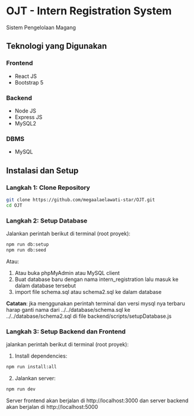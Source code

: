 # OJT - Intern Registration System
Sistem Pengelolaan Magang

## Teknologi yang Digunakan
### Frontend
- React JS
- Bootstrap 5

### Backend
- Node JS
- Express JS
- MySQL2

### DBMS
- MySQL

## Instalasi dan Setup
### Langkah 1: Clone Repository
```bash
git clone https://github.com/megaalaelawati-star/OJT.git
cd OJT
```

### Langkah 2: Setup Database
Jalankan perintah berikut di terminal (root proyek):
```bash
npm run db:setup
npm run db:seed
```
Atau:
1. Atau buka phpMyAdmin atau MySQL client
2. Buat database baru dengan nama intern_registration lalu masuk ke dalam database tersebut
3. import file schema.sql atau schema2.sql ke dalam database

**Catatan**: jka menggunakan perintah terminal dan versi mysql nya terbaru harap ganti nama dari ../../database/schema.sql ke ../../database/schema2.sql di file backend/scripts/setupDatabase.js

### Langkah 3: Setup Backend dan Frontend
jalankan perintah berikut di terminal (root proyek):
1. Install dependencies:
```bash
npm run install:all
```
2. Jalankan server:
```bash
npm run dev
```
Server frontend akan berjalan di http://localhost:3000 dan server backend akan berjalan di http://localhost:5000
